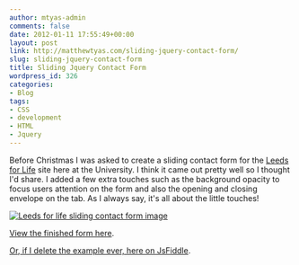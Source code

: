 ```yaml
---
author: mtyas-admin
comments: false
date: 2012-01-11 17:55:49+00:00
layout: post
link: http://matthewtyas.com/sliding-jquery-contact-form/
slug: sliding-jquery-contact-form
title: Sliding Jquery Contact Form
wordpress_id: 326
categories:
- Blog
tags:
- CSS
- development
- HTML
- Jquery
---
```


Before Christmas I was asked to create a sliding contact form for the [Leeds for Life](https://leedsforlife.leeds.ac.uk) site here at the University. I think it came out pretty well so I thought I'd share. I added a few extra touches such as the background opacity to focus users attention on the form and also the opening and closing envelope on the tab. As I always say, it's all about the little touches!

[![Leeds for life sliding contact form image](http://matthewtyas.com/wp-content/uploads/2012/01/lfl-contact-form.jpg)](http://matthewtyas.com/wp-content/uploads/2012/01/lfl-contact-form.jpg)

[View the finished form here](http://matthewtyas.com/lab/sliding-contact-form/).

[Or, if I delete the example ever, here on JsFiddle](http://jsfiddle.net/matt_tyas/y3e6N/16/).
